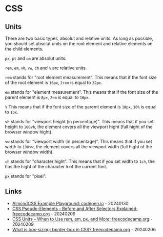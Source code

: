 # CSS

## Units

There are two basic types, absolut and relative units. As long as possible, you should set absolut units on the root element and relative elements on the child elements.

`px`, `pt` and `cm` are absolut units.

`rem`, `em`, `vh`, `vw`, `ch` and `%` are relative units.

`rem` stands for "root element measurement". This means that if the font size of the root element is `16px`, `2rem` is equal to `32px`.

`em` stands for "element measurement". This means that if the font size of the parent element is `8px`, `2em` is equal to `16px`.

`%` This means that if the font size of the paremt element is `10px`, `10%` is equal to `1px`.

`vh` stands for "viewport height (in percentage)". This means that if you set height to `100vh`, the element covers all the viewport hight (full hight of the browser window hight).

`vw` stands for "viewport width (in percentage)". This means that if you set width to `100vw`, the element covers all the viewport width (full hight of the browser window width).

`ch` stands for "character hight". This means that if you set width to `1ch`, the has the hight of the character `0` of the current font.

`px` stands for "pixel".

## Links

* [AlmondCSS Example Playground: codepen.io](https://codepen.io/chriscoyier/pen/XWPKEXg) - 20240130
* [CSS Pseudo-Elements - Before and After Selectors Explained: freecodecamp.org](https://www.freecodecamp.org/news/css-pseudo-elements-before-and-after-selectors-explained/) - 20240209
* [CSS Units – When to Use rem, em, px, and More: freecodecamp.org](https://www.freecodecamp.org/news/css-units-when-to-use-each-one/) - 20240209
* [What is box-sizing: border-box in CSS? freecodecamp.org](https://www.freecodecamp.org/news/what-is-box-sizing-border-box-css/) - 20240206

